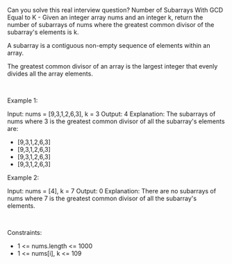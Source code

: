 Can you solve this real interview question? Number of Subarrays With GCD Equal to K - Given an integer array nums and an integer k, return the number of subarrays of nums where the greatest common divisor of the subarray's elements is k.

A subarray is a contiguous non-empty sequence of elements within an array.

The greatest common divisor of an array is the largest integer that evenly divides all the array elements.

 

Example 1:


Input: nums = [9,3,1,2,6,3], k = 3
Output: 4
Explanation: The subarrays of nums where 3 is the greatest common divisor of all the subarray's elements are:
- [9,3,1,2,6,3]
- [9,3,1,2,6,3]
- [9,3,1,2,6,3]
- [9,3,1,2,6,3]


Example 2:


Input: nums = [4], k = 7
Output: 0
Explanation: There are no subarrays of nums where 7 is the greatest common divisor of all the subarray's elements.


 

Constraints:

 * 1 <= nums.length <= 1000
 * 1 <= nums[i], k <= 109